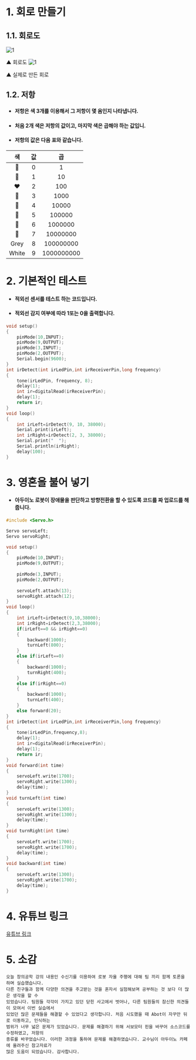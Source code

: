 # 1. 회로 만들기
## 1.1. 회로도
![1](/img/10.jpg)

▲ 회로도
![1](/img/11.jpg)

▲ 실제로 만든 회로
## 1.2. 저항
* #### 저항은 색 3개를 이용해서 그 저항이 몇 옴인지 나타냅니다.
* #### 처음 2개 색은 저항의 값이고, 마지막 색은 곱해야 하는 값입니.
* #### 저항의 값은 다음 표와 같습니다.
|색|값|곱|
|:-:|:-:|:-:|
| 🖤 |0|1|
| 🤎 |1|10|
| ❤ |2|100|
| 🧡 |3|1000|
| 💛 |4|10000|
| 💚 |5|100000|
| 💙 |6|1000000|
| 💜 |7|10000000|
| Grey |8|100000000|
| White |9|1000000000|
# 2. 기본적인 테스트

* #### 적외선 센서를 테스트 하는 코드입니다.
* #### 적외선 감지 여부에 따라 1또는 0을 출력합니다.

```c
void setup()
{
	pinMode(10,INPUT);
	pinMode(9,OUTPUT);
	pinMode(3,INPUT);
	pinMode(2,OUTPUT);
	Serial.begin(9600);
}
int irDetect(int irLedPin,int irReceiverPin,long frequency)
{
	tone(irLedPin, frequency, 8);
	delay(1);
	int ir=digitalRead(irReceiverPin);
	delay(1);
	return ir;
}
void loop()
{
	int irLeft=irDetect(9, 10, 38000);
	Serial.print(irLeft);
	int irRight=irDetect(2, 3, 38000);
	Serial.print("  ");
	Serial.println(irRight);
	delay(100);
}
```
# 3. 영혼을 불어 넣기
* #### 아두이노 로봇이 장애물을 판단하고 방향전환을 할 수 있도록 코드를 짜 업로드를 해줍니다.
```c
#include <Servo.h>

Servo servoLeft;
Servo servoRight;

void setup()
{
	pinMode(10,INPUT);
	pinMode(9,OUTPUT);
	
	pinMode(3,INPUT);
	pinMode(2,OUTPUT);
	
	servoLeft.attach(13);
	servoRight.attach(12);
}
void loop()
{
	int irLeft=irDetect(9,10,38000);
	int irRight=irDetect(2,3,38000);
	if(irLeft==0 && irRight==0)
	{
		backward(1000);
		turnLeft(800);
	}
	else if(irLeft==0)
	{
		backward(1000);
		turnRight(400);
	}
	else if(irRight==0)
	{
		backward(1000);
		turnLeft(400);
	}
	else forward(20);
}
int irDetect(int irLedPin,int irReceiverPin,long frequency)
{
	tone(irLedPin,frequency,8);
	delay(1);
	int ir=digitalRead(irReceiverPin);
	delay(1);
	return ir;
}
void forward(int time)
{
	servoLeft.write(1700);
	servoRight.write(1300);
	delay(time);
}
void turnLeft(int time)
{
	servoLeft.write(1300);
	servoRight.write(1300);
	delay(time);
}
void turnRight(int time)
{
	servoLeft.write(1700);
	servoRight.write(1700);
	delay(time);
}
void backward(int time)
{
	servoLeft.write(1300);
	servoRight.write(1700);
	delay(time);
}
```
# 4. 유튜브 링크
[유튜브 링크](https://youtu.be/Jhb8Jn83JBw)

# 5. 소감
```
오늘 창의공학 강의 내용인 수신기를 이용하여 로봇 자율 주행에 대해 팀 끼리 함께 토론을 하며 실습했습니다.
다른 친구들과 함께 다양한 의견을 주고받는 것을 혼자서 실험해보며 공부하는 것 보다 더 많은 생각을 할 수 
있었습니다. 팀원들 각각이 가지고 있던 닫힌 사고에서 벗어나, 다른 팀원들의 참신한 의견들이 모여서 이번 실습에서
있었던 많은 문제들을 해결할 수 있었다고 생각합니다. 처음 시도했을 때 Abot이 자꾸만 뒤로 이동하고, 인식하는
범위가 너무 넓은 문제가 있었습니다. 문제를 해결하기 위해 서보모터 핀을 바꾸어 소스코드를 수정하였고, 저항의
종류를 바꾸었습니다. 이러한 과정을 통하여 문제를 해결하였습니다. 교수님이 아두이노 카페에 올려주신 참고자료가
많은 도움이 되었습니다. 감사합니다.
```
